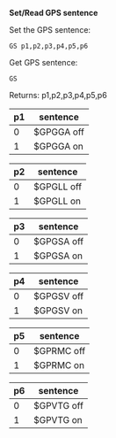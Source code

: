 __Set/Read GPS sentence__

Set the GPS sentence:

	GS p1,p2,p3,p4,p5,p6

Get GPS sentence:

	GS

Returns: p1,p2,p3,p4,p5,p6
	
|p1|sentence
|---|---|
|0|$GPGGA off
|1|$GPGGA on

|p2|sentence
|---|---|
|0|$GPGLL off
|1|$GPGLL on

|p3|sentence
|---|---|
|0|$GPGSA off
|1|$GPGSA on

|p4|sentence
|---|---|
|0|$GPGSV off
|1|$GPGSV on

|p5|sentence
|---|---|
|0|$GPRMC off
|1|$GPRMC on

|p6|sentence
|---|---|
|0|$GPVTG off
|1|$GPVTG on
